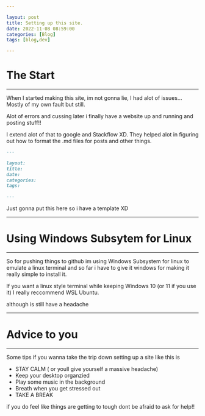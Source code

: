 ```yaml
---

layout: post
title: Setting up this site.
date: 2022-11-08 08:59:00 
categories: [Blog]
tags: [blog,dev]

---
```


# The Start
----
When I started making this site, im not gonna lie, I had alot of issues...
Mostly of my own fault but still.

Alot of errors and cussing later i finally have a website up and running and posting stuff!!

I extend alot of that to google and Stackflow XD.
They helped alot in figuring out how to format the .md files for posts and other things.

```markdown
---

layout: 
title: 
date: 
categories: 
tags: 

---
```

Just gonna put this here so i have a template XD



---

# Using Windows Subsytem for Linux
---

So for pushing things to github im using Windows Subsystem for linux to emulate a linux terminal and so far i have to give it windows for making it really simple to install it. 


If you want a linux style terminal while keeping Windows 10 (or 11 if you use it) I really reccommend WSL Ubuntu.

although is still have a headache

---
# Advice to you
---
Some tips if you wanna take the trip down setting up a site like this is 
* STAY CALM ( or youll give yourself a massive headache)
* Keep your desktop organzied
* Play some music in the background
* Breath when you get stressed out
* TAKE A BREAK


if you do feel like things are getting to tough dont be afraid to ask for help!!


